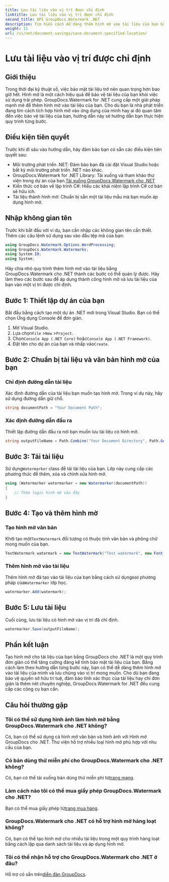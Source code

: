 ```yaml
---
title: Lưu tài liệu vào vị trí được chỉ định
linktitle: Lưu tài liệu vào vị trí được chỉ định
second_title: API GroupDocs.Watermark .NET
description: Tìm hiểu cách dễ dàng thêm hình mờ vào tài liệu của bạn bằng GroupDocs.Watermark cho .NET với hướng dẫn từng bước này. Tăng cường bảo mật tài liệu.
weight: 11
url: /vi/net/document-savings/save-document-specified-location/
---
```


# Lưu tài liệu vào vị trí được chỉ định

## Giới thiệu
Trong thời đại kỹ thuật số, việc bảo mật tài liệu trở nên quan trọng hơn bao giờ hết. Hình mờ là một cách hiệu quả để bảo vệ tài liệu của bạn khỏi việc sử dụng trái phép. GroupDocs.Watermark for .NET cung cấp một giải pháp mạnh mẽ để thêm hình mờ vào tài liệu của bạn. Cho dù bạn là nhà phát triển đang tìm cách tích hợp hình mờ vào ứng dụng của mình hay ai đó quan tâm đến việc bảo vệ tài liệu của bạn, hướng dẫn này sẽ hướng dẫn bạn thực hiện quy trình từng bước.
## Điều kiện tiên quyết
Trước khi đi sâu vào hướng dẫn, hãy đảm bảo bạn có sẵn các điều kiện tiên quyết sau:
- Môi trường phát triển .NET: Đảm bảo bạn đã cài đặt Visual Studio hoặc bất kỳ môi trường phát triển .NET nào khác.
-  GroupDocs.Watermark for .NET Library: Tải xuống và tham khảo thư viện trong dự án của bạn.[Tải xuống GroupDocs.Watermark cho .NET](https://releases.groupdocs.com/Watermark/net/)
- Kiến thức cơ bản về lập trình C#: Hiểu các khái niệm lập trình C# cơ bản sẽ hữu ích.
- Tài liệu thành hình mờ: Chuẩn bị sẵn một tài liệu mẫu mà bạn muốn áp dụng hình mờ.
## Nhập không gian tên
Trước khi bắt đầu với ví dụ, bạn cần nhập các không gian tên cần thiết. Thêm các câu lệnh sử dụng sau vào đầu tệp mã của bạn:
```csharp
using GroupDocs.Watermark.Options.WordProcessing;
using GroupDocs.Watermark.Watermarks;
using System.IO;
using System;
```
Hãy chia nhỏ quy trình thêm hình mờ vào tài liệu bằng GroupDocs.Watermark cho .NET thành các bước có thể quản lý được. Hãy làm theo các bước sau để áp dụng thành công hình mờ và lưu tài liệu của bạn vào một vị trí được chỉ định.
## Bước 1: Thiết lập dự án của bạn
Bắt đầu bằng cách tạo một dự án .NET mới trong Visual Studio. Bạn có thể chọn Ứng dụng Console để đơn giản.
1. Mở Visual Studio.
2.  Lựa chọn`File` >`New` >`Project`.
3.  Chọn`Console App (.NET Core)` hoặc`Console App (.NET Framework)`.
4.  Đặt tên cho dự án của bạn và nhấp vào`Create`.

## Bước 2: Chuẩn bị tài liệu và văn bản hình mờ của bạn
### Chỉ định đường dẫn tài liệu
Xác định đường dẫn của tài liệu bạn muốn tạo hình mờ. Trong ví dụ này, hãy sử dụng đường dẫn giữ chỗ.
```csharp
string documentPath = "Your Document Path";
```
### Xác định đường dẫn đầu ra
Thiết lập đường dẫn đầu ra nơi bạn muốn lưu tài liệu có hình mờ.
```csharp
string outputFileName = Path.Combine("Your Document Directory", Path.GetFileName(documentPath));
```
## Bước 3: Tải tài liệu
 Sử dụng`Watermarker` class để tải tài liệu của bạn. Lớp này cung cấp các phương thức để thêm, xóa và chỉnh sửa hình mờ.
```csharp
using (Watermarker watermarker = new Watermarker(documentPath))
{
    // Thêm logic hình mờ vào đây
}
```
## Bước 4: Tạo và thêm hình mờ

### Tạo hình mờ văn bản
 Khởi tạo một`TextWatermark` đối tượng có thuộc tính văn bản và phông chữ mong muốn của bạn.
```csharp
TextWatermark watermark = new TextWatermark("Test watermark", new Font("Arial", 12));
```
### Thêm hình mờ vào tài liệu
 Thêm hình mờ đã tạo vào tài liệu của bạn bằng cách sử dụng`Add` phương pháp của`Watermarker` lớp học.
```csharp
watermarker.Add(watermark);
```
## Bước 5: Lưu tài liệu
Cuối cùng, lưu tài liệu có hình mờ vào vị trí đã chỉ định.
```csharp
watermarker.Save(outputFileName);
```
## Phần kết luận
Tạo hình mờ cho tài liệu của bạn bằng GroupDocs cho .NET là một quy trình đơn giản có thể tăng cường đáng kể tính bảo mật tài liệu của bạn. Bằng cách làm theo hướng dẫn từng bước này, bạn có thể dễ dàng thêm hình mờ vào tài liệu của mình và lưu chúng vào vị trí mong muốn. Cho dù bạn đang bảo vệ quyền sở hữu trí tuệ, đảm bảo tính xác thực của tài liệu hay chỉ đơn giản là thêm nét chuyên nghiệp, GroupDocs.Watermark for .NET đều cung cấp các công cụ bạn cần.
## Câu hỏi thường gặp
### Tôi có thể sử dụng hình ảnh làm hình mờ bằng GroupDocs.Watermark cho .NET không?
Có, bạn có thể sử dụng cả hình mờ văn bản và hình ảnh với Hình mờ GroupDocs cho .NET. Thư viện hỗ trợ nhiều loại hình mờ phù hợp với nhu cầu của bạn.
### Có bản dùng thử miễn phí cho GroupDocs.Watermark cho .NET không?
 Có, bạn có thể tải xuống bản dùng thử miễn phí từ[trang mạng](https://releases.groupdocs.com/).
### Làm cách nào tôi có thể mua giấy phép GroupDocs.Watermark cho .NET?
 Bạn có thể mua giấy phép từ[trang mua hàng](https://purchase.groupdocs.com/buy).
### GroupDocs.Watermark cho .NET có hỗ trợ hình mờ hàng loạt không?
Có, bạn có thể tạo hình mờ cho nhiều tài liệu trong một quy trình hàng loạt bằng cách lặp qua danh sách tài liệu và áp dụng hình mờ.
### Tôi có thể nhận hỗ trợ cho GroupDocs.Watermark cho .NET ở đâu?
 Hỗ trợ có sẵn trên[diễn đàn GroupDocs](https://forum.groupdocs.com/c/watermark/19).